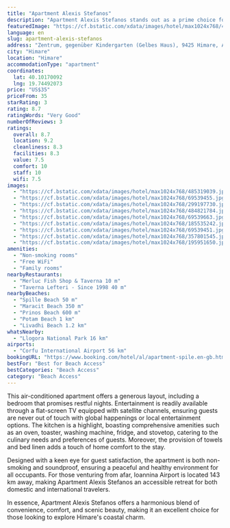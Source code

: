 ```yaml
---
title: "Apartment Alexis Stefanos"
description: "Apartment Alexis Stefanos stands out as a prime choice for travelers seeking comfort and convenience in Himare, located just a short stroll from the pristine Spille Beach and the serene Maracit Beach."
featuredImage: "https://cf.bstatic.com/xdata/images/hotel/max1024x768/485319039.jpg?k=d8413378ae2078ee8158fa13989a439ed21d429a5c34d19bcf59880abf079383&o=&hp=1"
language: en
slug: apartment-alexis-stefanos
address: "Zentrum, gegenüber Kindergarten (Gelbes Haus), 9425 Himare, Albania"
city: "Himare"
location: "Himare"
accommodationType: "apartment"
coordinates:
  lat: 40.10170092
  lng: 19.74492073
price: "US$35"
priceFrom: 35
starRating: 3
rating: 8.7
ratingWords: "Very Good"
numberOfReviews: 3
ratings:
  overall: 8.7
  location: 9.2
  cleanliness: 8.3
  facilities: 8.3
  value: 7.5
  comfort: 10
  staff: 10
  wifi: 7.5
images:
  - "https://cf.bstatic.com/xdata/images/hotel/max1024x768/485319039.jpg?k=d8413378ae2078ee8158fa13989a439ed21d429a5c34d19bcf59880abf079383&o=&hp=1"
  - "https://cf.bstatic.com/xdata/images/hotel/max1024x768/69539455.jpg?k=5a0411abcb649832e80d52240339baa9e4032d7261a4d5fb3d00b0506ee34814&o=&hp=1"
  - "https://cf.bstatic.com/xdata/images/hotel/max1024x768/299197730.jpg?k=1181e0fa00505f3ec0464b8818f030394cf52b1a3c4b10fd9868ce2a1281fa7d&o=&hp=1"
  - "https://cf.bstatic.com/xdata/images/hotel/max1024x768/484821784.jpg?k=225c945f3381905660a40c5b6655f2bc22411e0994fbe987a2e3b8655cdc446a&o=&hp=1"
  - "https://cf.bstatic.com/xdata/images/hotel/max1024x768/69539663.jpg?k=4a6026679b27f43d63a526b2988c8fe13baa2b359225a6928484421cabbf6077&o=&hp=1"
  - "https://cf.bstatic.com/xdata/images/hotel/max1024x768/185535242.jpg?k=4565c8f5ac6b4712f79144a21d058b2a0a70a1380fb0ec8f31c1c7873ee7a30a&o=&hp=1"
  - "https://cf.bstatic.com/xdata/images/hotel/max1024x768/69539451.jpg?k=b070b5a645d8ad1525282936b0e9119e0cca8512bd5c92220205213177adc000&o=&hp=1"
  - "https://cf.bstatic.com/xdata/images/hotel/max1024x768/357801545.jpg?k=bfddbfdd89d2906a9139fa8c46d49afd77df6b89f201f889257c7310a8be5c74&o=&hp=1"
  - "https://cf.bstatic.com/xdata/images/hotel/max1024x768/195951650.jpg?k=1313f0bc7b08fce4a3b22fa329cf54adbf1274d83b602a28fd3cd8910d4eab89&o=&hp=1"
amenities:
  - "Non-smoking rooms"
  - "Free WiFi"
  - "Family rooms"
nearbyRestaurants:
  - "Merluc Fish Shop & Taverna 10 m"
  - "Taverna Lefteri - Since 1998 40 m"
nearbyBeaches:
  - "Spille Beach 50 m"
  - "Maracit Beach 350 m"
  - "Prinos Beach 600 m"
  - "Potam Beach 1 km"
  - "Livadhi Beach 1.2 km"
whatsNearby:
  - "Llogora National Park 16 km"
airports:
  - "Corfu International Airport 56 km"
bookingURL: "https://www.booking.com/hotel/al/apartment-spile.en-gb.html?aid=8035640"
bestFor: "Best for Beach Access"
bestCategories: "Beach Access"
category: "Beach Access"
---
```


This air-conditioned apartment offers a generous layout, including a bedroom that promises restful nights. Entertainment is readily available through a flat-screen TV equipped with satellite channels, ensuring guests are never out of touch with global happenings or local entertainment options. The kitchen is a highlight, boasting comprehensive amenities such as an oven, toaster, washing machine, fridge, and stovetop, catering to the culinary needs and preferences of guests. Moreover, the provision of towels and bed linen adds a touch of home comfort to the stay.

Designed with a keen eye for guest satisfaction, the apartment is both non-smoking and soundproof, ensuring a peaceful and healthy environment for all occupants. For those venturing from afar, Ioannina Airport is located 143 km away, making Apartment Alexis Stefanos an accessible retreat for both domestic and international travelers.

In essence, Apartment Alexis Stefanos offers a harmonious blend of convenience, comfort, and scenic beauty, making it an excellent choice for those looking to explore Himare's coastal charm.